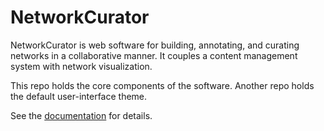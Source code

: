 # NetworkCurator

NetworkCurator is web software for building, annotating, and curating networks in a collaborative manner. It couples a content management system with network visualization.

This repo holds the core components of the software. Another repo holds the default user-interface theme. 

See the [documentation](https://networkcurator.github.io) for details.
